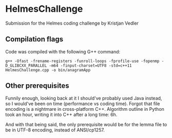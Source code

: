 # HelmesChallenge
Submission for the Helmes coding challenge by Kristjan Vedler


## Compilation flags
Code was compiled with the following G++ command:

`g++ -Ofast -frename-registers -funroll-loops -fprofile-use -fopenmp -D_GLIBCXX_PARALLEL -m64 -finput-charset=UTF8 -std=c++11 HelmesChallenge.cpp -o bin/anagramApp`

## Other prerequisites
Funnily enough, looking back at it I should've probably used Java instead, so I would've been on time (performance vs coding time). Forgot that file encoding is a nightmare in cross-platform C++. Algorithm outline in Python took an hour, writing it into C++ after a long time: 6h.

And with that being said, the only prerequisite would be for the lemma file to be in UTF-8 encoding, instead of ANSI/cp1257.
